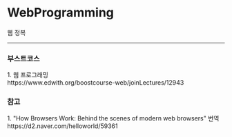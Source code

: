 # WebProgramming
웹 정복  
<hr>
<h3> 부스트코스 </h3>
1. 웹 프로그래밍 <br/> 
https://www.edwith.org/boostcourse-web/joinLectures/12943

<h3> 참고 </h3>
1. "How Browsers Work: Behind the scenes of modern web browsers" 번역 <br/>
https://d2.naver.com/helloworld/59361
